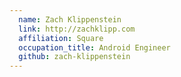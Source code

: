 ```yaml
---
  name: Zach Klippenstein
  link: http://zachklipp.com
  affiliation: Square
  occupation_title: Android Engineer
  github: zach-klippenstein
---
```


